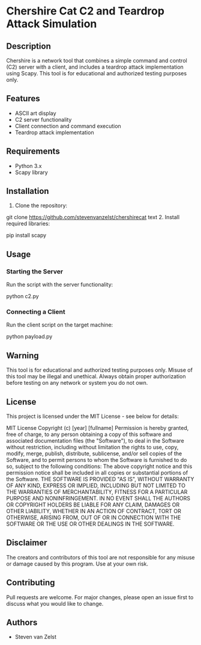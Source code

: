 # Chershire Cat C2 and Teardrop Attack Simulation

## Description
Chershire is a network tool that combines a simple command and control (C2) server with a client, and includes a teardrop attack implementation using Scapy. This tool is for educational and authorized testing purposes only.

## Features
- ASCII art display
- C2 server functionality
- Client connection and command execution
- Teardrop attack implementation

## Requirements
- Python 3.x
- Scapy library

## Installation
1. Clone the repository:

git clone https://github.com/stevenvanzelst/chershirecat
text
2. Install required libraries:

pip install scapy

## Usage

### Starting the Server
Run the script with the server functionality:

python c2.py

### Connecting a Client
Run the client script on the target machine:

python payload.py

## Warning
This tool is for educational and authorized testing purposes only. Misuse of this tool may be illegal and unethical. Always obtain proper authorization before testing on any network or system you do not own.

## License
This project is licensed under the MIT License - see below for details:


MIT License
Copyright (c) [year] [fullname]
Permission is hereby granted, free of charge, to any person obtaining a copy
of this software and associated documentation files (the "Software"), to deal
in the Software without restriction, including without limitation the rights
to use, copy, modify, merge, publish, distribute, sublicense, and/or sell
copies of the Software, and to permit persons to whom the Software is
furnished to do so, subject to the following conditions:
The above copyright notice and this permission notice shall be included in all
copies or substantial portions of the Software.
THE SOFTWARE IS PROVIDED "AS IS", WITHOUT WARRANTY OF ANY KIND, EXPRESS OR
IMPLIED, INCLUDING BUT NOT LIMITED TO THE WARRANTIES OF MERCHANTABILITY,
FITNESS FOR A PARTICULAR PURPOSE AND NONINFRINGEMENT. IN NO EVENT SHALL THE
AUTHORS OR COPYRIGHT HOLDERS BE LIABLE FOR ANY CLAIM, DAMAGES OR OTHER
LIABILITY, WHETHER IN AN ACTION OF CONTRACT, TORT OR OTHERWISE, ARISING FROM,
OUT OF OR IN CONNECTION WITH THE SOFTWARE OR THE USE OR OTHER DEALINGS IN THE
SOFTWARE.

## Disclaimer
The creators and contributors of this tool are not responsible for any misuse or damage caused by this program. Use at your own risk.

## Contributing
Pull requests are welcome. For major changes, please open an issue first to discuss what you would like to change.

## Authors
- Steven van Zelst

